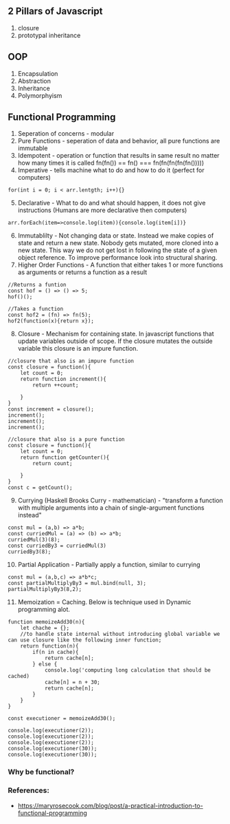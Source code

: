 ## 2 Pillars of Javascript

1. closure
2. prototypal inheritance

## OOP

1. Encapsulation
2. Abstraction
3. Inheritance
4. Polymorphyism

## Functional Programming

1. Seperation of concerns - modular
2. Pure Functions - seperation of data and behavior, all pure functions are immutable
3. Idempotent - operation or function that results in same result no matter how many times it is called fn(fn()) == fn() === fn(fn(fn(fn(fn()))))
4. Imperative - tells machine what to do and how to do it (perfect for computers)

```
for(int i = 0; i < arr.lentgth; i++){}
```

5. Declarative - What to do and what should happen, it does not give instructions (Humans are more declarative then computers)

```
arr.forEach(item=>console.log(item)){console.log(item[i])}
```

6. Immutablilty - Not changing data or state. Instead we make copies of state and return a new state. Nobody gets mutated, more cloned into a new state. This way we do not get lost in following the state of a given object reference.
   To improve performance look into structural sharing.
7. Higher Order Functions - A function that either takes 1 or more functions as arguments or returns a function as a result

```
//Returns a funtion
const hof = () => () => 5;
hof()();

//Takes a function
const hof2 = (fn) => fn(5);
hof2(function(x){return x});
```

8. Closure - Mechanism for containing state. In javascript functions that update variables outside of scope. If the closure mutates the outside variable this closure is an impure function.

```
//closure that also is an impure function
const closure = function(){
    let count = 0;
    return function increment(){
        return ++count;

    }
}
const increment = closure();
increment();
increment();
increment();

//closure that also is a pure function
const closure = function(){
    let count = 0;
    return function getCounter(){
        return count;

    }
}
const c = getCount();

```

9. Currying (Haskell Brooks Curry - mathematician) - "transform a function with multiple arguments into a chain of single-argument functions instead"

```
const mul = (a,b) => a*b;
const curriedMul = (a) => (b) => a*b;
curriedMul(3)(8);
const curriedBy3 = curriedMul(3)
curriedBy3(8);
```

10. Partial Application - Partially apply a function, similar to currying

```
const mul = (a,b,c) => a*b*c;
const partialMultiplyBy3 = mul.bind(null, 3);
partialMultiplyBy3(8,2);
```

11. Memoization = Caching. Below is technique used in Dynamic programming alot.

```
function memoizeAdd30(n){
    let chache = {};
    //to handle state internal without introducing global variable we can use closure like the following inner function;
    return function(n){
        if(n in cache){
            return cache[n];
        } else {
            console.log('computing long calculation that should be cached)
            cache[n] = n + 30;
            return cache[n];
        }
    }
}

const executioner = memoizeAdd30();

console.log(executioner(2));
console.log(executioner(2));
console.log(executioner(2));
console.log(executioner(30));
console.log(executioner(30));

```

### Why be functional?

### References:

-   https://maryrosecook.com/blog/post/a-practical-introduction-to-functional-programming
